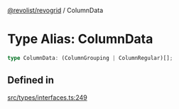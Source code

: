 [@revolist/revogrid](README.md) / ColumnData

# Type Alias: ColumnData

```ts
type ColumnData: (ColumnGrouping | ColumnRegular)[];
```

## Defined in

[src/types/interfaces.ts:249](https://github.com/revolist/revogrid/blob/3cf03d1039e53d8581c1791130c13324e129dd40/src/types/interfaces.ts#L249)
